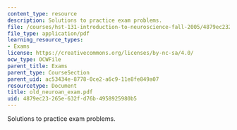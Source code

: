 ```yaml
---
content_type: resource
description: Solutions to practice exam problems.
file: /courses/hst-131-introduction-to-neuroscience-fall-2005/4879ec23265e632fd76b4958925980b5_old_neuroan_exam.pdf
file_type: application/pdf
learning_resource_types:
- Exams
license: https://creativecommons.org/licenses/by-nc-sa/4.0/
ocw_type: OCWFile
parent_title: Exams
parent_type: CourseSection
parent_uid: ac53434e-8778-0ce2-a6c9-11e8fe849a07
resourcetype: Document
title: old_neuroan_exam.pdf
uid: 4879ec23-265e-632f-d76b-4958925980b5
---
```

Solutions to practice exam problems.